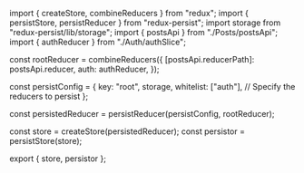 import { createStore, combineReducers } from "redux";
import { persistStore, persistReducer } from "redux-persist";
import storage from "redux-persist/lib/storage";
import { postsApi } from "./Posts/postsApi";
import { authReducer } from "./Auth/authSlice";

const rootReducer = combineReducers({
  [postsApi.reducerPath]: postsApi.reducer,
  auth: authReducer,
});

const persistConfig = {
  key: "root",
  storage,
  whitelist: ["auth"], // Specify the reducers to persist
};

const persistedReducer = persistReducer(persistConfig, rootReducer);

const store = createStore(persistedReducer);
const persistor = persistStore(store);

export { store, persistor };
